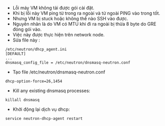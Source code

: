 
- Lỗi máy VM không tải được gói cài đặt.
- Khi bị lỗi này VM ping từ trong ra ngoài và từ ngoài PING vào trong tốt.
- Nhưng VM bị stuck hoặc không thể nào SSH vào được.
- Nguyên nhân là do VM có MTU khi đi ra ngoài bị thừa 8 byte do GRE đóng gói vào.
- Việc này được thực hiện trên network node.
- Sửa file này :
```
/etc/neutron/dhcp_agent.ini
[DEFAULT]
...
dnsmasq_config_file = /etc/neutron/dnsmasq-neutron.conf
```
- Tạo file /etc/neutron/dnsmasq-neutron.conf 
```
dhcp-option-force=26,1454
```
- Kill any existing dnsmasq processes:
```
killall dnsmasq
```
- Khởi động lại dịch vụ dhcp:

```
service neutron-dhcp-agent restart
```

